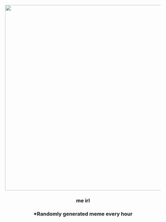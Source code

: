 <p align="center">
        <img src="https://i.redd.it/lrh1rd3sodl91.jpg" width="600" height="600">
        </p>
        <h3 align="center">me irl</h3>
        <h3 align="center">*Randomly generated meme every hour</h3>
    
